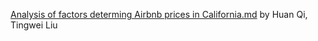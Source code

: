 [Analysis of factors determing Airbnb prices in California.md](https://github.coecis.cornell.edu/hq38/ORIE4741Project.git) by Huan Qi, Tingwei Liu 
